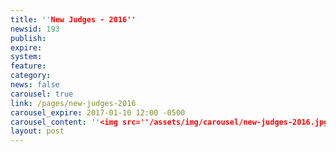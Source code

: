 ```yaml
---
title: ''New Judges - 2016''
newsid: 193
publish: 
expire: 
system: 
feature: 
category: 
news: false
carousel: true
link: /pages/new-judges-2016
carousel_expire: 2017-01-10 12:00 -0500
carousel_content: ''<img src=''/assets/img/carousel/new-judges-2016.jpg'' alt=''new judges in 2016'' />''
layout: post
---
```

